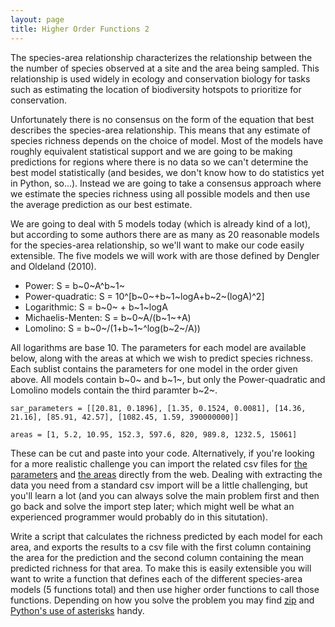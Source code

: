 ```yaml
---
layout: page
title: Higher Order Functions 2
---
```


The species-area relationship characterizes the relationship between the
the number of species observed at a site and the area being sampled.
This relationship is used widely in ecology and conservation biology for
tasks such as estimating the location of biodiversity hotspots to
prioritize for conservation.

Unfortunately there is no consensus on the form of the equation that
best describes the species-area relationship. This means that any
estimate of species richness depends on the choice of model. Most of the
models have roughly equivalent statistical support and we are going to
be making predictions for regions where there is no data so we can't
determine the best model statistically (and besides, we don't know how
to do statistics yet in Python, so...). Instead we are going to take a
consensus approach where we estimate the species richness using all
possible models and then use the average prediction as our best
estimate.

We are going to deal with 5 models today (which is already kind of a
lot), but according to some authors there are as many as 20 reasonable
models for the species-area relationship, so we'll want to make our code
easily extensible. The five models we will work with are those defined
by Dengler and Oldeland (2010).

-   Power: S = b~0~A\^b~1~
-   Power-quadratic: S = 10\^[b~0~+b~1~logA+b~2~(logA)\^2]
-   Logarithmic: S = b~0~ + b~1~logA
-   Michaelis-Menten: S = b~0~A/(b~1~+A)
-   Lomolino: S = b~0~/(1+b~1~\^log(b~2~/A))

All logarithms are base 10. The parameters for each model are available
below, along with the areas at which we wish to predict species
richness. Each sublist contains the parameters for one model in the
order given above. All models contain b~0~ and b~1~, but only the
Power-quadratic and Lomolino models contain the third paramter b~2~.

```
sar_parameters = [[20.81, 0.1896], [1.35, 0.1524, 0.0081], [14.36,
21.16], [85.91, 42.57], [1082.45, 1.59, 390000000]]

areas = [1, 5.2, 10.95, 152.3, 597.6, 820, 989.8, 1232.5, 15061]
```

These can be cut and paste into your code. Alternatively, if you're
looking for a more realistic challenge you can import the related csv
files for [the
parameters](http://www.programmingforbiologists.org/sites/programmingforbiologists.org/files/sar_model_data.csv)
and [the
areas](http://www.programmingforbiologists.org/sites/programmingforbiologists.org/files/sar_areas.csv)
directly from the web. Dealing with extracting the data you need from a
standard csv import will be a little challenging, but you'll learn a lot
(and you can always solve the main problem first and then go back and
solve the import step later; which might well be what an experienced
programmer would probably do in this situtation).

Write a script that calculates the richness predicted by each model for
each area, and exports the results to a csv file with the first column
containing the area for the prediction and the second column containing
the mean predicted richness for that area. To make this is easily
extensible you will want to write a function that defines each of the
different species-area models (5 functions total) and then use higher
order functions to call those functions. Depending on how you solve the
problem you may find
[zip](http://docs.python.org/library/functions.html#zip) and [Python's
use of asterisks](http://www.technovelty.org/code/python/asterisk.html)
handy.


